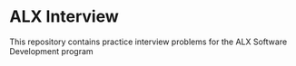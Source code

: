 # ALX Interview
This repository contains practice interview problems for the ALX Software Development program
